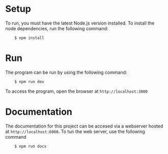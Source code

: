 # Setup

To run, you must have the latest Node.js version installed. To install the node dependencies, run the following command:

```
    $ npm install
```

# Run

The program can be run by using the following command:

```
    $ npm run dev
```

To access the program, open the browser at ``` http://localhost:3000 ```

# Documentation

The documentation for this project can be accesed via a webserver hosted at ``` http://localhost:6060 ```. To tun the web server, use the following command

```
    $ npm run docs
```
